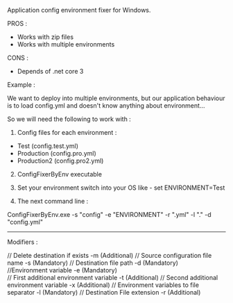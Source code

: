 Application config environment fixer for Windows.

PROS :

- Works with zip files
- Works with multiple environments

CONS :

- Depends of .net core 3

Example :

We want to deploy into multiple environments, but our application behaviour is to load config.yml and doesn't know anything about environment...

So we will need the following to work with :

1. Config files for each environment :

  - Test (config.test.yml)
  - Production (config.pro.yml)
  - Production2 (config.pro2.yml)

2. ConfigFixerByEnv executable

3. Set your environment switch into your OS like - set ENVIRONMENT=Test 

4. The next command line :                     

ConfigFixerByEnv.exe -s "config" -e "ENVIRONMENT" -r ".yml" -l "." -d "config.yml"

----------------------------------------------------------------------------------

Modifiers : 

// Delete destination if exists
-m (Additional)
// Source configuration file name
-s (Mandatory)
// Destination file path
-d (Mandatory)  
//Environment variable
-e (Mandatory)  
// First additional environment variable
-t (Additional)
// Second additional environment variable
-x (Additional)
// Environment variables to file separator 
-l (Mandatory)
// Destination File extension 
-r (Additional)



	